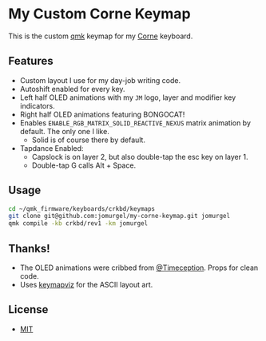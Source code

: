 # My Custom Corne Keymap
This is the custom [qmk](https://docs.qmk.fm/) keymap for my [Corne](https://github.com/foostan/crkbd) keyboard.

## Features
- Custom layout I use for my day-job writing code.
- Autoshift enabled for every key.
- Left half OLED animations with my `JM` logo, layer and modifier key indicators.
- Right half OLED animations featuring BONGOCAT!
- Enables `ENABLE_RGB_MATRIX_SOLID_REACTIVE_NEXUS` matrix animation by default. The only one I like.
  - Solid is of course there by default.
- Tapdance Enabled:
  - Capslock is on layer 2, but also double-tap the esc key on layer 1.
  - Double-tap G calls Alt + Space.

## Usage
```bash
cd ~/qmk_firmware/keyboards/crkbd/keymaps
git clone git@github.com:jomurgel/my-corne-keymap.git jomurgel
qmk compile -kb crkbd/rev1 -km jomurgel
```

## Thanks!
- The OLED animations were cribbed from [@Timeception](https://github.com/Timception/Corne). Props for clean code.
- Uses [keymapviz](https://github.com/yskoht/keymapviz) for the ASCII layout art.

## License
- [MIT](./LICENSE)
